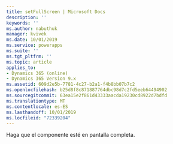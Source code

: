 ```yaml
---
title: setFullScreen | Microsoft Docs
description: ''
keywords: ''
ms.author: nabuthuk
manager: kvivek
ms.date: 10/01/2019
ms.service: powerapps
ms.suite: ''
ms.tgt_pltfrm: ''
ms.topic: article
applies_to:
- Dynamics 365 (online)
- Dynamics 365 Version 9.x
ms.assetid: 609d2e5b-7781-4c27-b2a1-f4b8bb07b7c2
ms.openlocfilehash: b25d8f8c871887764dbc98d7c2fd5eeb64494902
ms.sourcegitcommit: 63ea15e2f861d43333aacda19230cd8922d7bdfd
ms.translationtype: MT
ms.contentlocale: es-ES
ms.lasthandoff: 10/01/2019
ms.locfileid: "72339204"
---
```

Haga que el componente esté en pantalla completa.
